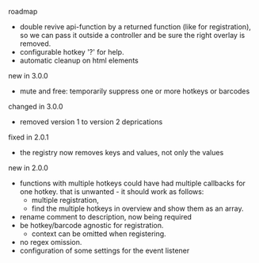 

roadmap

* double revive api-function by a returned function (like for registration),
    so we can pass it outside a
    controller and be sure the right overlay is removed.
* configurable hotkey '?' for help.
* automatic cleanup on html elements


new in 3.0.0

* mute and free: temporarily suppress one or more hotkeys or barcodes

changed in 3.0.0

* removed version 1 to version 2 deprications

fixed in 2.0.1

* the registry now removes keys and values, not only the values

new in 2.0.0

* functions with multiple hotkeys could have had multiple callbacks for one hotkey.
    that is unwanted - it should work as follows:
    * multiple registration,
    * find the multiple hotkeys in overview and show them as an array.
* rename comment to description, now being required
* be hotkey/barcode agnostic for registration.
    * context can be omitted when registering.
* no regex omission.
* configuration of some settings for the event listener
